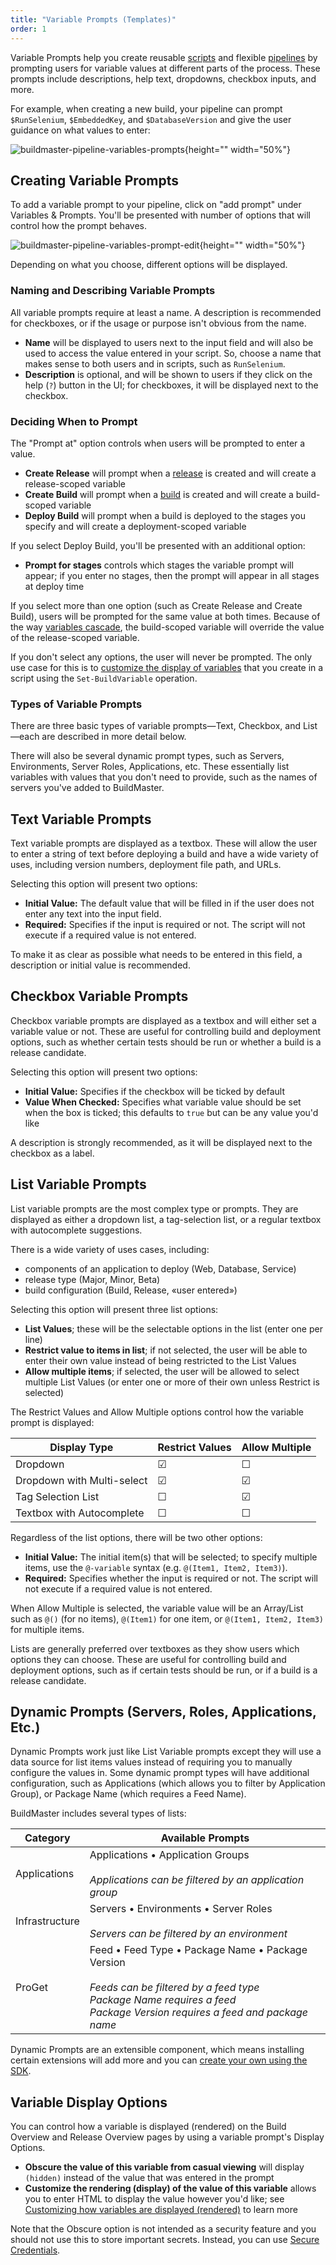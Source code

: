 ```yaml
---
title: "Variable Prompts (Templates)"
order: 1
---
```


Variable Prompts help you create reusable [scripts](/docs/buildmaster/otterscript-execution-engine/buildmaster-scripts) and flexible [pipelines](/docs/buildmaster/deployment-continuous-delivery/buildmaster-pipelines) by prompting users for variable values at different parts of the process. These prompts include descriptions, help text, dropdowns, checkbox inputs, and more.

For example, when creating a new build, your pipeline can prompt `$RunSelenium`, `$EmbeddedKey`, and `$DatabaseVersion` and give the user guidance on what values to enter:

![buildmaster-pipeline-variables-prompts](/resources/docs/buildmaster-pipeline-variables-prompts.png){height="" width="50%"}

## Creating Variable Prompts
To add a variable prompt to your pipeline, click on "add prompt" under Variables & Prompts. You'll be presented with number of options that will control how the prompt behaves.

![buildmaster-pipeline-variables-prompt-edit](/resources/docs/buildmaster-pipeline-variables-prompt-edit.png){height="" width="50%"}

Depending on what you choose, different options will be displayed.

### Naming and Describing Variable Prompts
All variable prompts require at least a name. A description is recommended for checkboxes, or if the usage or purpose isn't obvious from the name.

 * **Name** will be displayed to users next to the input field and will also be used to access the value entered in your script. So, choose a name that makes sense to both users and in scripts, such as `RunSelenium`.
* **Description** is optional, and will be shown to users if they click on the help (`?`) button in the UI; for checkboxes, it will be displayed next to the checkbox.

### Deciding When to Prompt
The "Prompt at" option controls when users will be prompted to enter a value. 
* **Create Release** will prompt when a [release](/docs/buildmaster/modeling-your-applications/buildmaster-releases) is created and will create a release-scoped variable
* **Create Build** will prompt when a [build](/docs/buildmaster/builds-continuous-integration/buildmaster-builds) is created and will create a build-scoped variable
* **Deploy Build** will prompt when a build is deployed to the stages you specify and will create a deployment-scoped variable


If you select Deploy Build, you'll be presented with an additional option:
* **Prompt for stages** controls which stages the variable prompt will appear; if you enter no stages, then the prompt will appear in all stages at deploy time

If you select more than one option (such as Create Release and Create Build), users will be prompted for the same value at both times. Because of the way [variables cascade](/docs/buildmaster/otterscript-execution-engine/buildmaster-variables), the build-scoped variable will override the value of the release-scoped variable.

If you don't select any options, the user will never be prompted. The only use case for this is to [customize the display of variables](/docs/buildmaster/otterscript-execution-engine/buildmaster-variables/buildmaster-variables-customizing-display) that you create in a script using the `Set-BuildVariable` operation.

### Types of Variable Prompts
There are three basic types of variable prompts—Text, Checkbox, and List—each are described in more detail below. 

There will also be several dynamic prompt types, such as Servers, Environments, Server Roles, Applications, etc. These essentially list variables with values that you don't need to provide, such as the names of servers you've added to BuildMaster.

## Text Variable Prompts
Text variable prompts are displayed as a textbox. These will allow the user to enter a string of text before deploying a build and have a wide variety of uses, including version numbers, deployment file path, and URLs.

Selecting this option will present two options:
*  **Initial Value:** The default value that will be filled in if the user does not enter any text into the input field.
* **Required:** Specifies if the input is required or not. The script will not execute if a required value is not entered.
 
To make it as clear as possible what needs to be entered in this field, a description or initial value is recommended.

 ## Checkbox Variable Prompts
Checkbox variable prompts are displayed as a textbox and will either set a variable value or not. These are useful for controlling build and deployment options, such as whether certain tests should be run or whether a build is a release candidate.

Selecting this option will present two options:
  * **Initial Value:** Specifies if the checkbox will be ticked by default
 * **Value When Checked:** Specifies what variable value should be set when the box is ticked; this defaults to `true` but can be any value you'd like

A description is strongly recommended, as it will be displayed next to the checkbox as a label.

## List Variable Prompts
List variable prompts are the most complex type or prompts. They are displayed as either a dropdown list, a tag-selection list, or a regular textbox with autocomplete suggestions. 

There is a wide variety of uses cases, including:
* components of an application to deploy (Web, Database, Service)
* release type (Major, Minor, Beta)
* build configuration (Build, Release, «user entered»)

Selecting this option will present three list options:
* **List Values**; these will be the selectable options in the list (enter one per line)
* **Restrict value to items in list**; if not selected, the user will be able to enter their own value instead of being restricted to the List Values
* **Allow multiple items**;  if selected, the user will be allowed to select multiple List Values (or enter one or more of their own unless Restrict is selected)

The Restrict Values and Allow Multiple options control how the variable prompt is displayed:

| Display Type | Restrict Values | Allow Multiple |
| --- | --- | --- |
| Dropdown | ☑ | ☐ |
| Dropdown with Multi-select | ☑ | ☑ |
| Tag Selection List | ☐ | ☑ |
| Textbox with Autocomplete | ☐ | ☐ |

Regardless of the list options, there will be two other options:
*  **Initial Value:** The initial item(s) that will be selected; to specify multiple items, use the `@-variable` syntax (e.g. `@(Item1, Item2, Item3)`).
* **Required:** Specifies whether the input is required or not. The script will not execute if a required value is not entered.

When Allow Multiple is selected, the variable value will be an Array/List such as `@()` (for no items), `@(Item1)` for one item, or `@(Item1, Item2, Item3)` for multiple items.

Lists are generally preferred over textboxes as they show users which options they can choose. These are useful for controlling build and deployment options, such as if certain tests should be run, or if a build is a release candidate.

## Dynamic Prompts (Servers, Roles, Applications, Etc.)
Dynamic Prompts work just like List Variable prompts except they will use a data source for list items values instead of requiring you to manually configure the values in. Some dynamic prompt types will have additional configuration, such as Applications (which allows you to filter by Application Group), or Package Name (which requires a Feed Name).

BuildMaster includes several types of lists:

| Category | Available Prompts |
| -- | -- |
| Applications | Applications • Application Groups <br/><br/>*Applications can be filtered by an application group*  | 
| Infrastructure | Servers • Environments • Server Roles <br/><br/>*Servers can be filtered by an environment* |
| ProGet | Feed • Feed Type •  Package Name • Package Version  <br/><br/>*Feeds can be filtered by a feed type*<br/>*Package Name requires a feed* <br/> *Package Version requires a feed and package name* |

Dynamic Prompts are an extensible component, which means installing certain extensions will add more and you can [create your own using the SDK](/docs/inedosdk/extending-inedo-tools-using-the-sdk/inedosdk-extending-creating).


## Variable Display Options
You can control how a variable is displayed (rendered) on the Build Overview and Release Overview pages by using a variable prompt's Display Options.
* **Obscure the value of this variable from casual viewing** will display `(hidden)` instead of the value that was entered in the prompt
* **Customize the rendering (display) of the value of this variable** allows you to enter HTML to display the value however you'd like; see [Customizing how variables are displayed (rendered)](/docs/buildmaster/otterscript-execution-engine/buildmaster-variables/buildmaster-variables-customizing-display) to learn more

Note that the Obscure option is not intended as a security feature and you should not use this to store important secrets. Instead, you can use [Secure Credentials](/docs/buildmaster/configuring-for-your-team/buildmaster-administration-resource-credentials).